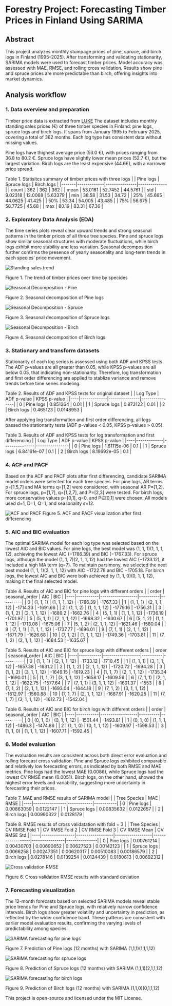 # Forestry Project: Forecasting Timber Prices in Finland Using SARIMA 
## Abstract
This project analyzes monthly stumpage prices of pine, spruce, and birch logs in Finland (1995–2025). After transforming and validating stationarity, SARIMA models were used to forecast timber prices. Model accuracy was assessed with MAE, RMSE, and rolling cross validation. Results show pine and spruce prices are more predictable than birch, offering insights into market dynamics.
## Analysis workflow
### 1. Data overview and preparation

Timber price data is extracted from [LUKE](https://statdb.luke.fi/PxWeb/pxweb/en/LUKE/LUKE__04%20Metsa__04%20Talous__02%20Teollisuuspuun%20kauppa__02%20Kuukausitilastot/01a_Kantohinnat_kk.px/?rxid=dc711a9e-de6d-454b-82c2-74ff79a3a5e0) The dataset includes monthly standing sales prices (€) of three timber species in Finland: pine logs, spruce logs and birch logs. It spans from January 1995 to February 2025, covering a total of 362 months. Each log type has consistent data without missing values.

Pine logs have thighest average price (53.0 €), with prices ranging from 36.8 to 80.2 €. Spruce logs have slightly lower mean prices (52.7 €), but the largest variation. Birch logs are the least expensive (44.6€), with a narrower price spread.

Table 1. Statisitcs summary of timber prices with three logs
|       |   Pine logs |   Spruce logs |   Birch logs |
|-------|-------------|---------------|--------------|
| count |   362       |      362      |    362       |
| mean  |    53.0181  |       52.7452 |     44.5761  |
| std   |     9.02318 |       12.0068 |      5.63379 |
| min   |    38.58    |       31.53   |     34.72    |
| 25%   |    45.665   |       44.0625 |     41.425   |
| 50%   |    53.34    |       54.005  |     43.485   |
| 75%   |    56.675   |       58.7725 |     45.68    |
| max   |    80.19    |       83.31   |     67.36    |
### 2. Exploratory Data Analysis (EDA)

The time series plots reveal clear upward trends and strong seasonal patterns in the timber prices of all three tree species. Pine and spruce logs show similar seasonal structures with moderate fluctuations, while birch logs exhibit more stability and less variation. Seasonal decomposition further confirms the presence of yearly seasonality and long-term trends in each species’ price movement.

![Standing sales trend](figures/Standing_sales_trend.png)

Figure 1. The trend of timber prices over time by specides

![Seasonal Decomposition - Pine](figures/Seasonal_decomposition_pine.png)

Figure 2. Seasonal decomposition of Pine logs 

![Seasonal Decomposition - Spruce](figures/Seasonal_decomposition_spruce.png)

Figure 3. Seasonal decomposition of Spruce logs

![Seasonal Decomposition - Birch](figures/Seasonal_decomposition_birch.png)

Figure 4. Seasonal decomposition of Birch logs
### 3. Stationary and transform datasets
Stationarity of each log series is assessed using both ADF and KPSS tests. The ADF p-values are all greater than 0.05, while KPSS p-values are all below 0.05, that indicating non-stationarity. Therefore, log transformation and first order differencing are applied to stablize variance and remove trends before time series modeling.

Table 2. Results of ADF and KPSS tests for original dataset
|    | Log Type    |   ADF p-value |   KPSS p-value |
|----|-------------|---------------|----------------|
|  0 | Pine logs   |      0.851264 |      0.01      |
|  1 | Spruce logs |      0.873122 |      0.01      |
|  2 | Birch logs  |      0.465123 |      0.0148953 |

After applying log transformation and first order differencing, all logs passed the stationarity tests (ADF p-values < 0.05, KPSS p-values > 0.05). 

Table 3. Results of ADF and KPSS tests for log transformation and first differencing
|    | Log Type    |   ADF p-value |   KPSS p-value |
|----|-------------|---------------|----------------|
|  0 | Pine logs   |   1.61115e-06 |            0.1 |
|  1 | Spruce logs |   6.84161e-07 |            0.1 |
|  2 | Birch logs  |   8.19692e-05 |            0.1 |

### 4. ACF and PACF 
Based on the ACF and PACF plots after first differencing, candidate SARIMA model orders were selected for each tree species. For pine logs, AR terms p=[1,5,7] and MA terms q=[1,2] were considered, with seasonal AR P=[1,2]. For spruce logs, p=[1,7], q=[1,2,7], and P=[2,3] were tested. For birch logs, more conservative values p=[0,1], q=0, and P∈[0,1] were chosen. All models used d=1, D=1, Q=1, and seasonality s=12.

![ACF and PACF](figures/ACF_PACF.png)
Figure 5. ACF and PACF visualization after first differencing
### 5. AIC and BIC evaluation
The optimal SARIMA model for each log type was selected based on the lowest AIC and BIC values. For pine logs, the best model was (1, 1, 1)(1, 1, 1, 12), achieving the lowest AIC (−1786.39) and BIC (−1767.33). For spruce logs, although the model (1, 1, 7)(2, 1, 1, 12) had the lowest AIC (−1733.12), it included a high MA term (q=7). To maintain parsimony, we selected the next best model (1, 1, 1)(2, 1, 1, 12) with AIC −1722.78 and BIC −1705.18. For birch logs, the lowest AIC and BIC were both achieved by (1, 1, 0)(0, 1, 1, 12), making it the final selected model.

Table 4. Results of AIC and BIC for pine logs with different orders
|    | order     | seasonal_order   |      AIC |      BIC |
|----|-----------|------------------|----------|----------|
|  0 | (1, 1, 1) | (1, 1, 1, 12)    | -1786.39 | -1767.33 |
|  1 | (1, 1, 1) | (2, 1, 1, 12)    | -1714.33 | -1691.66 |
|  2 | (1, 1, 2) | (1, 1, 1, 12)    | -1779.16 | -1756.31 |
|  3 | (1, 1, 2) | (2, 1, 1, 12)    | -1689.2  | -1662.76 |
|  4 | (5, 1, 1) | (1, 1, 1, 12)    | -1736.19 | -1701.97 |
|  5 | (5, 1, 1) | (2, 1, 1, 12)    | -1668.32 | -1630.67 |
|  6 | (5, 1, 2) | (1, 1, 1, 12)    | -1713.08 | -1675.06 |
|  7 | (5, 1, 2) | (2, 1, 1, 12)    | -1621.46 | -1580.04 |
|  8 | (7, 1, 1) | (1, 1, 1, 12)    | -1737.77 | -1696.01 |
|  9 | (7, 1, 1) | (2, 1, 1, 12)    | -1671.79 | -1626.68 |
| 10 | (7, 1, 2) | (1, 1, 1, 12)    | -1749.36 | -1703.81 |
| 11 | (7, 1, 2) | (2, 1, 1, 12)    | -1684.53 | -1635.67 |

Table 5. Results of AIC and BIC for spruce logs with different orders
|    | order     | seasonal_order   |      AIC |      BIC |
|----|-----------|------------------|----------|----------|
|  0 | (1, 1, 1) | (2, 1, 1, 12)    | -1733.12 | -1710.45 |
|  1 | (1, 1, 1) | (3, 1, 1, 12)    | -1657.38 | -1631.2  |
|  2 | (1, 1, 2) | (2, 1, 1, 12)    | -1720.72 | -1694.28 |
|  3 | (1, 1, 2) | (3, 1, 1, 12)    | -1649.15 | -1619.23 |
|  4 | (1, 1, 7) | (2, 1, 1, 12)    | -1735.34 | -1690.01 |
|  5 | (1, 1, 7) | (3, 1, 1, 12)    | -1658.17 | -1609.56 |
|  6 | (7, 1, 1) | (2, 1, 1, 12)    | -1622.75 | -1577.64 |
|  7 | (7, 1, 1) | (3, 1, 1, 12)    | -1601.37 | -1553    |
|  8 | (7, 1, 2) | (2, 1, 1, 12)    | -1693.04 | -1644.18 |
|  9 | (7, 1, 2) | (3, 1, 1, 12)    | -1612.97 | -1560.88 |
| 10 | (7, 1, 7) | (2, 1, 1, 12)    | -1687.91 | -1620.25 |
| 11 | (7, 1, 7) | (3, 1, 1, 12)    | -1612.72 | -1542.04 |

Table 6. Results of AIC and BIC for birch logs with different orders
|    | order     | seasonal_order   |      AIC |      BIC |
|----|-----------|------------------|----------|----------|
|  0 | (0, 1, 0) | (0, 1, 1, 12)    | -1501.44 | -1493.81 |
|  1 | (0, 1, 0) | (1, 1, 1, 12)    | -1486.3  | -1474.86 |
|  2 | (1, 1, 0) | (0, 1, 1, 12)    | -1609.97 | -1598.53 |
|  3 | (1, 1, 0) | (1, 1, 1, 12)    | -1607.71 | -1592.45 |

### 6. Model evaluation
The evaluation results are consistent across both direct error evaluation and rolling forecast cross validation. Pine and Spruce logs exhibited comparable and relatively low forecasting errors, as indicated by both RMSE and MAE metrics. Pine logs had the lowest MAE (0.0086), while Spruce logs had the lowest CV RMSE mean (0.0051). Birch logs, on the other hand, showed the highest error levels and variability, suggesting more uncertainty in forecasting their prices.

Table 7. MAE and RMSE results of SARIMA model
|    | Tree Species   |        MAE |      RMSE |
|----|----------------|------------|-----------|
|  0 | Pine logs      | 0.00863059 | 0.0122147 |
|  1 | Spruce logs    | 0.00835632 | 0.0122657 |
|  2 | Birch logs     | 0.00990322 | 0.0128179 |

Table 8. RMSE results of cross validatation with fold = 3
|    | Tree Species   |   CV RMSE Fold 1 |   CV RMSE Fold 2 |   CV RMSE Fold 3 |   CV RMSE Mean |   CV RMSE Std |
|----|----------------|------------------|------------------|------------------|----------------|---------------|
|  0 | Pine logs      |       0.00761214 |       0.00430703 |       0.00690652 |     0.00627523 |    0.00142123 |
|  1 | Spruce logs    |       0.0066258  |       0.00247351 |       0.00620317 |     0.00510083 |    0.00186579 |
|  2 | Birch logs     |       0.0278146  |       0.0139254  |       0.0124439  |     0.0180613  |    0.00692312 |

![Cross validation RMSE](figures/CV_sarima.png)

Figure 6. Cross validation RMSE results with standard deviation 
### 7. Forecasting visualization
The 12-month forecasts based on selected SARIMA models reveal stable price trends for Pine and Spruce logs, with relatively narrow confidence intervals. Birch logs show greater volatility and uncertainty in prediction, as reflected by the wider confidence band. These patterns are consistent with earlier model evaluation results, confirming the varying levels of predictability among species.

![SARIMA forecasting for pine logs](figures/sarima_pine.png)

Figure 7. Prediction of Pine logs (12 months) with SARIMA (1,1,1)(1,1,1,12)
     
![SARIMA forecasting for spruce logs](figures/sarima_spruce.png)

Figure 8. Prediction of Spruce logs (12 months) with SARIMA (1,1,1)(2,1,1,12)

![SARIMA forecasting for birch logs](figures/sarima_birch.png)

Figure 9. Prediction of Birch logs (12 months) with SARIMA (1,1,0)(0,1,1,12)

This project is open-source and licensed under the MIT License.
